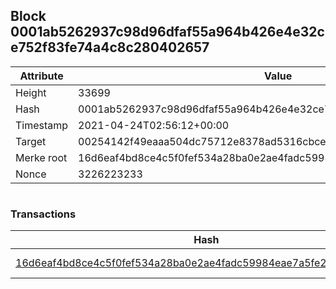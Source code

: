 ## Block 0001ab5262937c98d96dfaf55a964b426e4e32ce752f83fe74a4c8c280402657

Attribute | Value
--- | ---
Height | 33699
Hash | 0001ab5262937c98d96dfaf55a964b426e4e32ce752f83fe74a4c8c280402657
Timestamp | 2021-04-24T02:56:12+00:00
Target | 00254142f49eaaa504dc75712e8378ad5316cbcead634704b3734b6271167cc4
Merke root | 16d6eaf4bd8ce4c5f0fef534a28ba0e2ae4fadc59984eae7a5fe27213164c340
Nonce | 3226223233

```

```

### Transactions

Hash | Amount
--- | ---
[16d6eaf4bd8ce4c5f0fef534a28ba0e2ae4fadc59984eae7a5fe27213164c340](16d6eaf4bd8ce4c5f0fef534a28ba0e2ae4fadc59984eae7a5fe27213164c340.md) | 10.00000000 SKEPTI 
